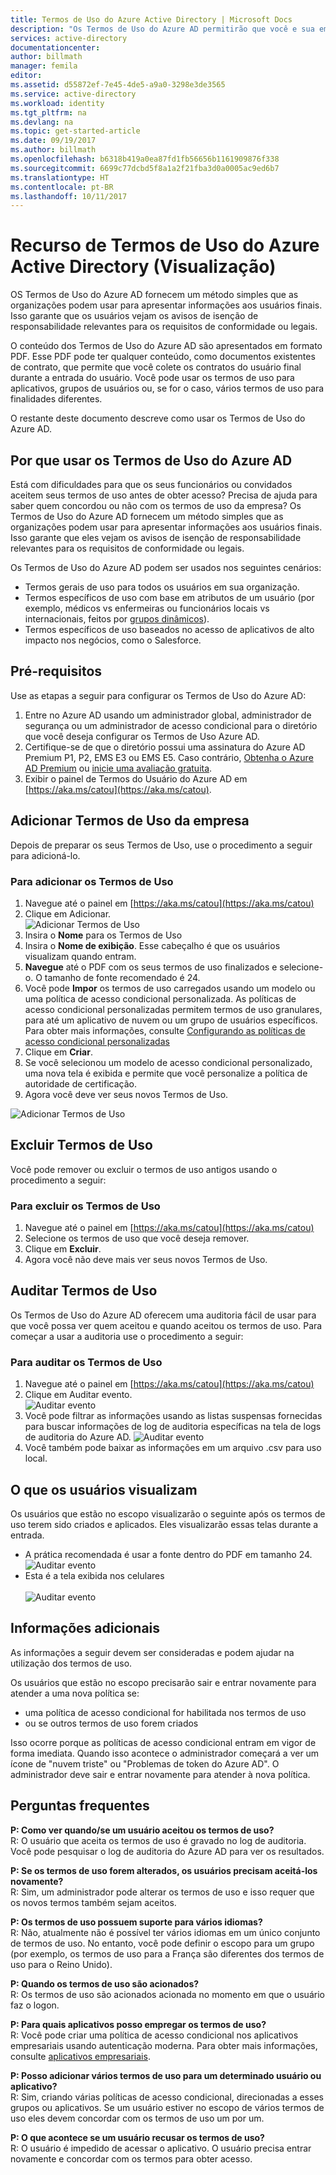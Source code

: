 ```yaml
---
title: Termos de Uso do Azure Active Directory | Microsoft Docs
description: "Os Termos de Uso do Azure AD permitirão que você e sua empresa possam fornecer os termos de uso aos usuários de serviços do Azure AD."
services: active-directory
documentationcenter: 
author: billmath
manager: femila
editor: 
ms.assetid: d55872ef-7e45-4de5-a9a0-3298e3de3565
ms.service: active-directory
ms.workload: identity
ms.tgt_pltfrm: na
ms.devlang: na
ms.topic: get-started-article
ms.date: 09/19/2017
ms.author: billmath
ms.openlocfilehash: b6318b419a0ea87fd1fb56656b1161909876f338
ms.sourcegitcommit: 6699c77dcbd5f8a1a2f21fba3d0a0005ac9ed6b7
ms.translationtype: HT
ms.contentlocale: pt-BR
ms.lasthandoff: 10/11/2017
---
```

# <a name="azure-active-directory-terms-of-use-feature-preview"></a>Recurso de Termos de Uso do Azure Active Directory (Visualização)
OS Termos de Uso do Azure AD fornecem um método simples que as organizações podem usar para apresentar informações aos usuários finais.  Isso garante que os usuários vejam os avisos de isenção de responsabilidade relevantes para os requisitos de conformidade ou legais.

O conteúdo dos Termos de Uso do Azure AD são apresentados em formato PDF.   Esse PDF pode ter qualquer conteúdo, como documentos existentes de contrato, que permite que você colete os contratos do usuário final durante a entrada do usuário.  Você pode usar os termos de uso para aplicativos, grupos de usuários ou, se for o caso, vários termos de uso para finalidades diferentes.

O restante deste documento descreve como usar os Termos de Uso do Azure AD.  

## <a name="why-use-azure-ad-terms-of-use"></a>Por que usar os Termos de Uso do Azure AD
Está com dificuldades para que os seus funcionários ou convidados aceitem seus termos de uso antes de obter acesso? Precisa de ajuda para saber quem concordou ou não com os termos de uso da empresa?  Os Termos de Uso do Azure AD fornecem um método simples que as organizações podem usar para apresentar informações aos usuários finais.  Isso garante que eles vejam os avisos de isenção de responsabilidade relevantes para os requisitos de conformidade ou legais.

Os Termos de Uso do Azure AD podem ser usados nos seguintes cenários:
-   Termos gerais de uso para todos os usuários em sua organização.
-   Termos específicos de uso com base em atributos de um usuário (por exemplo, médicos vs enfermeiras ou funcionários locais vs internacionais, feitos por [grupos dinâmicos](https://azure.microsoft.com/updates/azure-active-directory-dynamic-membership-for-groups)).
-   Termos específicos de uso baseados no acesso de aplicativos de alto impacto nos negócios, como o Salesforce.


## <a name="prerequisites"></a>Pré-requisitos
Use as etapas a seguir para configurar os Termos de Uso do Azure AD:

1. Entre no Azure AD usando um administrador global, administrador de segurança ou um administrador de acesso condicional para o diretório que você deseja configurar os Termos de Uso Azure AD.
2. Certifique-se de que o diretório possui uma assinatura do Azure AD Premium P1, P2, EMS E3 ou EMS E5.  Caso contrário, [Obtenha o Azure AD Premium](active-directory-get-started-premium.md) ou [inicie uma avaliação gratuita](https://azure.microsoft.com/trial/get-started-active-directory/).
3. Exibir o painel de Termos do Usuário do Azure AD em [https://aka.ms/catou](https://aka.ms/catou).



## <a name="add-company-terms-of-use"></a>Adicionar Termos de Uso da empresa
Depois de preparar os seus Termos de Uso, use o procedimento a seguir para adicioná-lo.

### <a name="to-add-terms-of-use"></a>Para adicionar os Termos de Uso
1. Navegue até o painel em [https://aka.ms/catou](https://aka.ms/catou)
2. Clique em Adicionar.</br>
![Adicionar Termos de Uso](media/active-directory-tou/tou2.png)
3. Insira o **Nome** para os Termos de Uso
4. Insira o **Nome de exibição**.  Esse cabeçalho é que os usuários visualizam quando entram.
5. **Navegue** até o PDF com os seus termos de uso finalizados e selecione-o.  O tamanho de fonte recomendado é 24.
6. Você pode **Impor** os termos de uso carregados usando um modelo ou uma política de acesso condicional personalizada.  As políticas de acesso condicional personalizadas permitem termos de uso granulares, para até um aplicativo de nuvem ou um grupo de usuários específicos.  Para obter mais informações, consulte [Configurando as políticas de acesso condicional personalizadas](active-directory-conditional-access-best-practices.md)
7. Clique em **Criar**.
8. Se você selecionou um modelo de acesso condicional personalizado, uma nova tela é exibida e permite que você personalize a política de autoridade de certificação.
7. Agora você deve ver seus novos Termos de Uso.</br>

![Adicionar Termos de Uso](media/active-directory-tou/tou3.png)

## <a name="delete-terms-of-use"></a>Excluir Termos de Uso
Você pode remover ou excluir o termos de uso antigos usando o procedimento a seguir:

### <a name="to-delete-terms-of-use"></a>Para excluir os Termos de Uso
1. Navegue até o painel em [https://aka.ms/catou](https://aka.ms/catou)
2. Selecione os termos de uso que você deseja remover.
3. Clique em **Excluir**.
4. Agora você não deve mais ver seus novos Termos de Uso.


## <a name="audit-terms-of-use"></a>Auditar Termos de Uso
Os Termos de Uso do Azure AD oferecem uma auditoria fácil de usar para que você possa ver quem aceitou e quando aceitou os termos de uso.  Para começar a usar a auditoria use o procedimento a seguir:

### <a name="to-audit-terms-of-use"></a>Para auditar os Termos de Uso
1. Navegue até o painel em [https://aka.ms/catou](https://aka.ms/catou)
2. Clique em Auditar evento.</br>
![Auditar evento](media/active-directory-tou/tou8.png)
3.  Você pode filtrar as informações usando as listas suspensas fornecidas para buscar informações de log de auditoria específicas na tela de logs de auditoria do Azure AD.
![Auditar evento](media/active-directory-tou/tou9.png)
4.  Você também pode baixar as informações em um arquivo .csv para uso local.

## <a name="what-users-see"></a>O que os usuários visualizam
Os usuários que estão no escopo visualizarão o seguinte após os termos de uso terem sido criados e aplicados.  Eles visualizarão essas telas durante a entrada.
-   A prática recomendada é usar a fonte dentro do PDF em tamanho 24.
![Auditar evento](media/active-directory-tou/tou10.png)
-   Esta é a tela exibida nos celulares</br></br>
![Auditar evento](media/active-directory-tou/tou11.png)

## <a name="additional-information"></a>Informações adicionais
As informações a seguir devem ser consideradas e podem ajudar na utilização dos termos de uso.


Os usuários que estão no escopo precisarão sair e entrar novamente para atender a uma nova política se:
 - uma política de acesso condicional for habilitada nos termos de uso
 - ou se outros termos de uso forem criados

Isso ocorre porque as políticas de acesso condicional entram em vigor de forma imediata. Quando isso acontece o administrador começará a ver um ícone de "nuvem triste" ou "Problemas de token do Azure AD". O administrador deve sair e entrar novamente para atender à nova política.





## <a name="frequently-asked-questions"></a>Perguntas frequentes

**P: Como ver quando/se um usuário aceitou os termos de uso?**</br>
R: O usuário que aceita os termos de uso é gravado no log de auditoria. Você pode pesquisar o log de auditoria do Azure AD para ver os resultados.  

**P: Se os termos de uso forem alterados, os usuários precisam aceitá-los novamente?**</br>
R: Sim, um administrador pode alterar os termos de uso e isso requer que os novos termos também sejam aceitos.

**P: Os termos de uso possuem suporte para vários idiomas?**</br>
R: Não, atualmente não é possível ter vários idiomas em um único conjunto de termos de uso.  No entanto, você pode definir o escopo para um grupo (por exemplo, os termos de uso para a França são diferentes dos termos de uso para o Reino Unido). 

**P: Quando os termos de uso são acionados?**</br>
R: Os termos de uso são acionados acionada no momento em que o usuário faz o logon.

**P: Para quais aplicativos posso empregar os termos de uso?**</br>
R: Você pode criar uma política de acesso condicional nos aplicativos empresariais usando autenticação moderna.  Para obter mais informações, consulte [aplicativos empresariais](https://docs.microsoft.com/azure/active-directory/active-directory-coreapps-view-azure-portal).

**P: Posso adicionar vários termos de uso para um determinado usuário ou aplicativo?**</br>
R: Sim, criando várias políticas de acesso condicional, direcionadas a esses grupos ou aplicativos. Se um usuário estiver no escopo de vários termos de uso eles devem concordar com os termos de uso um por um.
 
**P: O que acontece se um usuário recusar os termos de uso?**</br>
R: O usuário é impedido de acessar o aplicativo. O usuário precisa entrar novamente e concordar com os termos para obter acesso.